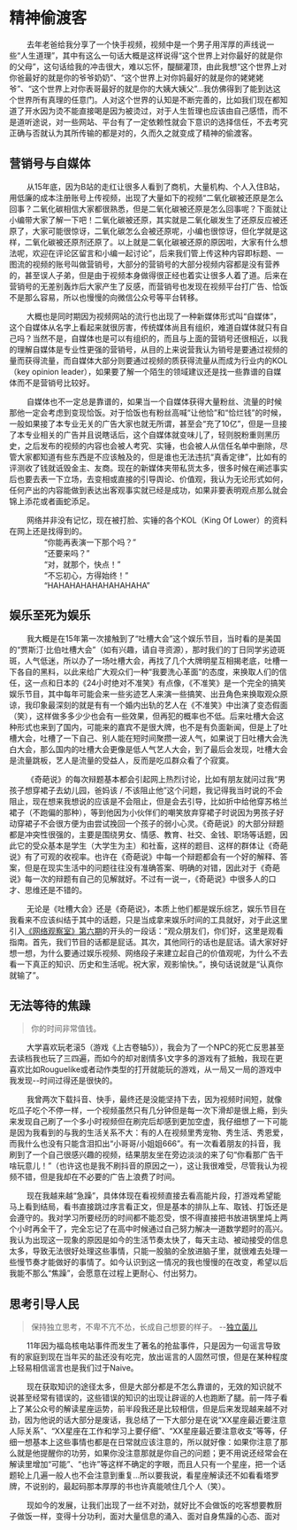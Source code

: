 # 精神偷渡客

&nbsp;&nbsp;&nbsp;&nbsp;&nbsp;&nbsp;&nbsp;&nbsp;去年老爸给我分享了一个快手视频，视频中是一个男子用浑厚的声线说一些“人生道理”，其中有这么一句话大概是这样说得“这个世界上对你最好的就是你的父母”，这句话给我的冲击很大，难以忘怀，醍醐灌顶，由此我想“这个世界上对你爸最好的就是你的爷爷奶奶”、“这个世界上对你妈最好的就是你的姥姥姥爷”、“这个世界上对你表哥最好的就是你的大姨大姨父”…我仿佛得到了能到达这个世界所有真理的任意门。人对这个世界的认知是不断完善的，比如我们现在都知道了开水因为烫不能直接喝是因为被烫过，对于人生哲理也应该由自己感悟，而不是道听途说，对一些网站、平台有了一定依赖性就会下意识的选择信任，不去考究正确与否就认为其所传输的都是对的，久而久之就变成了精神的偷渡客。

## 营销号与自媒体

&nbsp;&nbsp;&nbsp;&nbsp;&nbsp;&nbsp;&nbsp;&nbsp;从15年底，因为B站的走红让很多人看到了商机，大量机构、个人入住B站，用低廉的成本注册账号上传视频，出现了大量如下的视频“二氧化碳被还原是怎么回事？二氧化碳相信大家都很熟悉，但是二氧化碳被还原是怎么回事呢？下面就让小编带大家了解一下吧！二氧化碳被还原，其实就是二氧化碳发生了还原反应被还原了，大家可能很惊讶，二氧化碳怎么会被还原呢，小编也很惊讶，但化学就是这样，二氧化碳被还原剂还原了。以上就是二氧化碳被还原的原因啦，大家有什么想法呢，欢迎在评论区留言和小编一起讨论”，后来我们管上传这种内容即标题、一图流的视频的账号叫做营销号，大部分的营销号的大部分视频内容都是没有营养的，甚至误人子弟，但是由于视频本身做得很正经也着实让很多人着了道。后来在营销号的无差别轰炸后大家产生了反感，而营销号也发现在视频平台打广告、恰饭不是那么容易，所以也慢慢的向微信公众号等平台转移。

&nbsp;&nbsp;&nbsp;&nbsp;&nbsp;&nbsp;&nbsp;&nbsp;大概也是同时期因为视频网站的流行也出现了一种新媒体形式叫“自媒体”，这个自媒体从名字上看起来就很厉害，传统媒体尚且有组织，难道自媒体就只有自己吗？当然不是，自媒体也是可以有组织的，而且与上面的营销号还很相近，以我的理解自媒体是专业性更强的营销号，从目的上来说营我认为销号是要通过视频的量而获得流量，而自媒体大部分则要通过视频的质获得流量从而成为行业内的KOL（key opinion leader），如果要了解一个陌生的领域建议还是找一些靠谱的自媒体而不是营销号比较好。

&nbsp;&nbsp;&nbsp;&nbsp;&nbsp;&nbsp;&nbsp;&nbsp;自媒体也不一定总是靠谱的，如果当一个自媒体获得大量粉丝、流量的时候那他一定会考虑到变现恰饭。对于恰饭也有粉丝高喊“让他恰”和“恰烂钱”的时候，一般如果接了本专业无关的广告大家也就无所谓，甚至会“充了10亿”，但是一旦接了本专业相关的广告并且说瞎话后，这个自媒体就变味儿了，轻则脱粉重则黑历史，之后发布的视频的内容也会被人考究、实锤，也会被人从信任名单中删除，尽管大家都知道有些东西是不应该触及的，但是谁也无法违抗“真香定律”，比如有的评测收了钱就诋毁金主、友商。现在的新媒体夹带私货太多，很多时候在阐述事实后也要去表一下立场，去变相或直接的引导舆论、价值观，我认为无论形式如何，任何产出的内容能做到表达出客观事实就已经是成功，如果非要表明观点那么就会锦上添花或者画蛇添足。

&nbsp;&nbsp;&nbsp;&nbsp;&nbsp;&nbsp;&nbsp;&nbsp;网络并非没有记忆，现在被打脸、实锤的各个KOL（King Of Lower）的资料在网上还是找得到的。<br>
&nbsp;&nbsp;&nbsp;&nbsp;&nbsp;&nbsp;&nbsp;&nbsp;&nbsp;&nbsp;&nbsp;&nbsp;&nbsp;&nbsp;&nbsp;&nbsp;“你能再表演一下那个吗？”<br>
&nbsp;&nbsp;&nbsp;&nbsp;&nbsp;&nbsp;&nbsp;&nbsp;&nbsp;&nbsp;&nbsp;&nbsp;&nbsp;&nbsp;&nbsp;&nbsp;“还要来吗？”<br>
&nbsp;&nbsp;&nbsp;&nbsp;&nbsp;&nbsp;&nbsp;&nbsp;&nbsp;&nbsp;&nbsp;&nbsp;&nbsp;&nbsp;&nbsp;&nbsp;“对，就那个，快点！”<br>
&nbsp;&nbsp;&nbsp;&nbsp;&nbsp;&nbsp;&nbsp;&nbsp;&nbsp;&nbsp;&nbsp;&nbsp;&nbsp;&nbsp;&nbsp;&nbsp;“不忘初心，方得始终！”<br>
&nbsp;&nbsp;&nbsp;&nbsp;&nbsp;&nbsp;&nbsp;&nbsp;&nbsp;&nbsp;&nbsp;&nbsp;&nbsp;&nbsp;&nbsp;&nbsp;“HAHAHAHAHAHAHAHAHA”<br>

## 娱乐至死为娱乐
&nbsp;&nbsp;&nbsp;&nbsp;&nbsp;&nbsp;&nbsp;&nbsp;我大概是在15年第一次接触到了“吐槽大会”这个娱乐节目，当时看的是美国的“贾斯汀·比伯吐槽大会”（如有兴趣，请自寻资源），那时我们的丁日同学劣迹斑斑，人气低迷，所以办了一场吐槽大会，再找了几个大牌明星互相揭老底，吐槽一下各自的黑料，以此来给广大观众们一种“我要洗心革面”的态度，来换取人们的信任，这一点和日本的《24小时绝对不准笑》有点像，《不准笑》是一个完全的搞笑娱乐节目，其中每年可能会来一些劣迹艺人来演一些搞笑、出丑角色来换取观众原谅，我印象最深刻的就是有有一个婚内出轨的艺人在《不准笑》中出演了变态假面（笑），这样做多多少少也会有一些效果，但再犯的概率也不低。后来吐槽大会这种形式也来到了国内，可能来的嘉宾不是很大牌，也不是有负面新闻，但是上了吐槽大会，吐槽了一下自己、别人能在短时间聚攒一波人气，如果说丁日吐槽大会洗白大会，那么国内的吐槽大会更像是低人气艺人大会，到了最后会发现，吐槽大会是流量跳板，艺人是流量的受益人，反而是吃瓜群众看了个寂寞。

&nbsp;&nbsp;&nbsp;&nbsp;&nbsp;&nbsp;&nbsp;&nbsp;《奇葩说》的每次辩题基本都会引起网上热烈讨论，比如有朋友就问过我“男孩子想穿裙子去幼儿园，爸妈该 / 不该阻止他”这个问题，我记得我当时说的不会阻止，现在想来我想说的应该是不会阻止，但是会去引导，比如折中给他穿苏格兰裙子（不跑偏的那种），等到他因为小伙伴们的嘲笑放弃穿裙子时说因为男孩子好动穿裙子不会很方便为由尝试挽回一个孩子的弱小心灵。《奇葩说》的大部分辩题都是冲突性很强的，主要是围绕男女、情感、教育、社交、金钱、职场等话题，因此它的受众基本是学生（大学生为主）和社畜，这样的题目、这样的群体让《奇葩说》有了可观的收视率。也许在《奇葩说》中每一个辩题都会有一个好的解释、答案，但是在现实生活中的问题往往没有准确答案、明确的对错，因此对于《奇葩说》每一次的辩题有自己的见解就好。不过有一说一，《奇葩说》中很多人的口才、思维还是不错的。

&nbsp;&nbsp;&nbsp;&nbsp;&nbsp;&nbsp;&nbsp;&nbsp;无论是《吐槽大会》还是《奇葩说》，本质上他们都是娱乐综艺，娱乐节目在我看来不应该纠结于其中的话题，只是当成拿来娱乐时间的工具就好，对于此这里引入[《网络观察室》第六期](https://www.bilibili.com/video/BV1SW411a7EJ?from=search&seid=879480635237900817)的开头的一段话：“观众朋友们，你们好，这里是观看指南。首先，我们节目的话都是屁话。其次，其他同行的话也是屁话。请大家好好想一想，为什么要通过娱乐视频、网络段子来建立起自己的价值观呢，为什么不去看一下真正的知识、历史和生活呢。祝大家，观影愉快。”，换句话说就是“认真你就输了”。

## 无法等待的焦躁

>你的时间非常值钱。

&nbsp;&nbsp;&nbsp;&nbsp;&nbsp;&nbsp;&nbsp;&nbsp;大学喜欢玩老滚5（游戏《上古卷轴5》），我会为了一个NPC的死亡反思甚至去读档我也玩了三四遍，而如今的却对剧情多\文字多的游戏有了抵触，我现在更喜欢比如Rouguelike或者动作类型的打开就能玩的游戏，从一局又一局的游戏中我发现--时间过得还是很快的。

&nbsp;&nbsp;&nbsp;&nbsp;&nbsp;&nbsp;&nbsp;&nbsp;我曾两次下载抖音、快手，最终还是没能坚持下去，因为视频时间短，就像吃瓜子吃个不停一样，一个视频虽然只有几分钟但是每一次下滑却是很上瘾，到头来发现自己刷了一个多小时视频但在刷完后却感到更加空虚，我仔细想了一下可能是因为我看到的与我的生活关系不大：有的人在视频里秀宠物、秀生活、秀恩爱，而我什么也没有只能含泪扣出“小哥哥/小姐姐666”。有一次看着朋友的抖音，我刷到了一个自己很感兴趣的视频，结果朋友坐在旁边淡淡的来了句“你看那广告干啥玩意儿！”（也许这也是我不刷抖音的原因之一），这让我很难受，尽管我认为视频不错，但是我却在不必要的广告上浪费了时间。

&nbsp;&nbsp;&nbsp;&nbsp;&nbsp;&nbsp;&nbsp;&nbsp;现在我越来越“急躁”，具体体现在看视频直接去看高能片段，打游戏希望能马上看到结局，看书直接跳过序言看正文，但是基本的排队上车、取钱、打饭还是会遵守的。我对学习所要经历的时间都不能忍受，恨不得直接把书放进锅里炖上两个小时再全干了，完全忘记了在高中时候通过自己努力解决一道数学题时的高兴。我认为出现这一现象的原因是如今的生活节奏太快了，每天主动、被动接受的信息太多，导致无法很好处理这些事情，只能一股脑的全放进脑子里，就很难去处理一些慢节奏才能做好的事情了。如今认识到这一情况的我也慢慢的在改变，希望以后我能不那么“焦躁”，会愿意在过程上更耐心、付出努力。

## 思考引导人民

>保持独立思考，不卑不亢不怂，长成自己想要的样子。   --[独立菌儿](https://space.bilibili.com/102984190)

&nbsp;&nbsp;&nbsp;&nbsp;&nbsp;&nbsp;&nbsp;&nbsp;11年因为福岛核电站事件而发生了著名的抢盐事件，只是因为一句谣言导致有的家庭到现在当年买的盐还没有吃完，放出谣言的人固然可恨，但是在某种程度上轻易相信谣言也是我们过于Naive。

&nbsp;&nbsp;&nbsp;&nbsp;&nbsp;&nbsp;&nbsp;&nbsp;现在获取知识的途径太多，但是大部分都是不怎么靠谱的，无效的知识就不说甚至经常有错误的，这些错误的知识的出现让辟谣的人也跑断了腿。前一阵子看上了某公众号的解读星座运势，前半段我还是比较相信，但是后来发现越来越不对劲，因为他说的话大部分是废话，我总结了一下大部分是在说“XX星座最近要注意人际关系”、“XX星座在工作和学习上要仔细”、“XX星座最近要注意收支”等等，仔细一想基本上这些事情也都是在日常就应该注意的，所以就好像：如果你注意了那么就是他提醒你的功劳，如果你没注意那就是你自己的问题；更不用说还经常会在解读里增加“可能”、“也许”等这样不确定的字眼，而且人只有一个星座，把一个话题轮上几遍一般人也不会注意到重复...所以要我说，看星座解读还不如看看塔罗牌，不说别的，最起码那本厚厚的书也许真能唬住几个人（笑）。

&nbsp;&nbsp;&nbsp;&nbsp;&nbsp;&nbsp;&nbsp;&nbsp;现如今的发展，让我们出现了一丝不对劲，就好比不会做饭的吃客想要教厨子做饭一样，变得十分功利，面对大量信息的涌入、面对自身焦躁的心态、面对